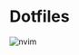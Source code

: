 # Dotfiles
![nvim](https://github.com/cristianqsanchez/dotfiles/assets/101495220/4eca6b3e-5ff6-4a5b-8ce6-91534f19e791)
